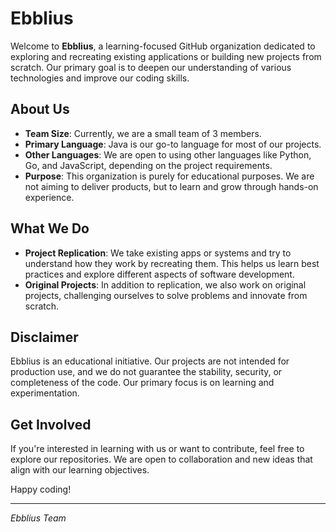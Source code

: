 # Ebblius

Welcome to **Ebblius**, a learning-focused GitHub organization dedicated to exploring and recreating existing applications or building new projects from scratch. Our primary goal is to deepen our understanding of various technologies and improve our coding skills.

## About Us

- **Team Size**: Currently, we are a small team of 3 members.
- **Primary Language**: Java is our go-to language for most of our projects.
- **Other Languages**: We are open to using other languages like Python, Go, and JavaScript, depending on the project requirements.
- **Purpose**: This organization is purely for educational purposes. We are not aiming to deliver products, but to learn and grow through hands-on experience.

## What We Do

- **Project Replication**: We take existing apps or systems and try to understand how they work by recreating them. This helps us learn best practices and explore different aspects of software development.
- **Original Projects**: In addition to replication, we also work on original projects, challenging ourselves to solve problems and innovate from scratch.

## Disclaimer

Ebblius is an educational initiative. Our projects are not intended for production use, and we do not guarantee the stability, security, or completeness of the code. Our primary focus is on learning and experimentation.

## Get Involved

If you're interested in learning with us or want to contribute, feel free to explore our repositories. We are open to collaboration and new ideas that align with our learning objectives.

Happy coding!

---

*Ebblius Team*
